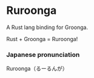 Ruroonga
===

A Rust lang binding for Groonga.

Rust + Groonga = Ruroonga!

### Japanese pronunciation

Ruroonga（るーるんが）
